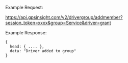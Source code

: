 Example Request:

https://api.gpsinsight.com/v2/drivergroup/addmember?session_token=xxxx&group=Service&driver=grant

Example Response:

    {
      head: { .... },
      data: "Driver added to group"
    }
